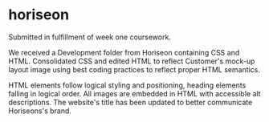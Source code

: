 # horiseon
Submitted in fulfillment of week one coursework.

We received a Development folder from Horiseon containing CSS and HTML. Consolidated CSS and edited HTML to reflect Customer's mock-up layout image using best coding practices to reflect proper HTML semantics.

HTML elements follow logical styling and positioning, heading elements falling in logical order. All images are embedded in HTML with accessible alt descriptions. The website's title has been updated to better communicate Horiseons's brand.

